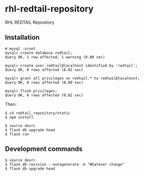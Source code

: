 # rhl-redtail-repository

RHL REDTAIL Repository

## Installation

```
# mysql -uroot
mysql> create database redtail;
Query OK, 1 row affected, 1 warning (0.00 sec)

mysql> create user redtail@localhost identified by 'redtail';
Query OK, 0 rows affected (0.02 sec)

mysql> grant all privileges on redtail.* to redtail@localhost;
Query OK, 0 rows affected (0.00 sec)

mysql> flush privileges;
Query OK, 0 rows affected (0.02 sec)

```

Then:
```
$ cd redtail_repository/static
$ npm install
````

```
$ source devrc
$ flask db upgrade head
$ flask run
```

## Development commands



```
$ source devrc
$ flask db revision --autogenerate -m "Whatever change"
$ flask db upgrade head
```



